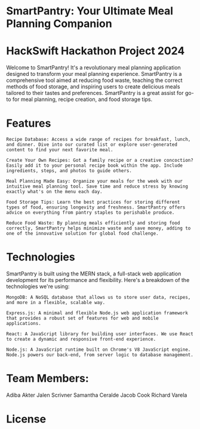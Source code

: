 # SmartPantry: Your Ultimate Meal Planning Companion

# HackSwift Hackathon Project 2024

Welcome to SmartPantry! It's a revolutionary meal planning application designed to transform your meal planning experience. SmartPantry is  a comprehensive tool aimed at reducing food waste, teaching the correct methods of food storage, and inspiring users to create delicious meals tailored to their tastes and preferences. SmartPantry is a great assist for go-to for meal planning, recipe creation, and food storage tips.

# Features
    Recipe Database: Access a wide range of recipes for breakfast, lunch, and dinner. Dive into our curated list or explore user-generated content to find your next favorite meal.

    Create Your Own Recipes: Got a family recipe or a creative concoction? Easily add it to your personal recipe book within the app. Include ingredients, steps, and photos to guide others.

    Meal Planning Made Easy: Organize your meals for the week with our intuitive meal planning tool. Save time and reduce stress by knowing exactly what's on the menu each day.

    Food Storage Tips: Learn the best practices for storing different types of food, ensuring longevity and freshness. SmartPantry offers advice on everything from pantry staples to perishable produce.

    Reduce Food Waste: By planning meals efficiently and storing food correctly, SmartPantry helps minimize waste and save money, adding to one of the innovative solution for global food challenge.

# Technologies

SmartPantry is built using the MERN stack, a full-stack web application development for its performance and flexibility. Here's a breakdown of the technologies we're using:

    MongoDB: A NoSQL database that allows us to store user data, recipes, and more in a flexible, scalable way.
    
    Express.js: A minimal and flexible Node.js web application framework that provides a robust set of features for web and mobile applications.
   
    React: A JavaScript library for building user interfaces. We use React to create a dynamic and responsive front-end experience.
   
    Node.js: A JavaScript runtime built on Chrome's V8 JavaScript engine. Node.js powers our back-end, from server logic to database management.

# Team Members: 
Adiba Akter
Jalen Scrivner
Samantha Ceralde
Jacob Cook
Richard Varela

# License


